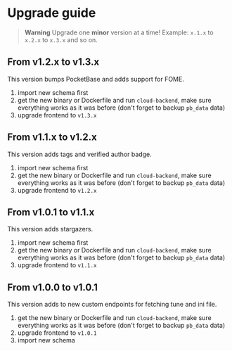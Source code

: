 # Upgrade guide

> **Warning**
> Upgrade one **minor** version at a time! Example: `x.1.x` to `x.2.x` to `x.3.x` and so on.

## From v1.2.x to v1.3.x

This version bumps PocketBase and adds support for FOME.

1. import new schema first
2. get the new binary or Dockerfile and run `cloud-backend`, make sure everything works as it was before (don't forget to backup `pb_data` data)
3. upgrade frontend to `v1.3.x`

## From v1.1.x to v1.2.x

This version adds tags and verified author badge.

1. import new schema first
2. get the new binary or Dockerfile and run `cloud-backend`, make sure everything works as it was before (don't forget to backup `pb_data` data)
3. upgrade frontend to `v1.2.x`

## From v1.0.1 to v1.1.x

This version adds stargazers.

1. import new schema first
2. get the new binary or Dockerfile and run `cloud-backend`, make sure everything works as it was before (don't forget to backup `pb_data` data)
3. upgrade frontend to `v1.1.x`

## From v1.0.0 to v1.0.1

This version adds to new custom endpoints for fetching tune and ini file.

1. get the new binary or Dockerfile and run `cloud-backend`, make sure everything works as it was before (don't forget to backup `pb_data` data)
2. upgrade frontend to `v1.0.1`
3. import new schema
